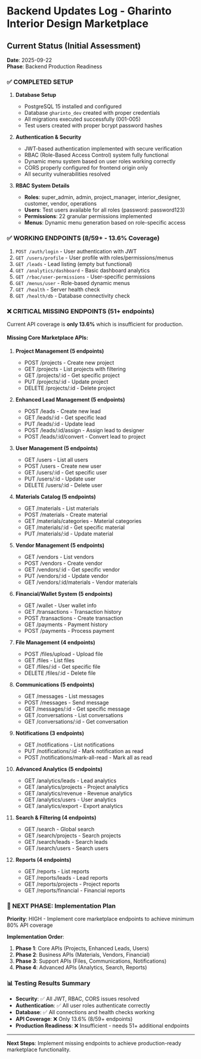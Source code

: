 # Backend Updates Log - Gharinto Interior Design Marketplace

## Current Status (Initial Assessment)
**Date**: 2025-09-22  
**Phase**: Backend Production Readiness

### ✅ COMPLETED SETUP
1. **Database Setup**
   - PostgreSQL 15 installed and configured
   - Database `gharinto_dev` created with proper credentials
   - All migrations executed successfully (001-005)
   - Test users created with proper bcrypt password hashes

2. **Authentication & Security**
   - JWT-based authentication implemented with secure verification
   - RBAC (Role-Based Access Control) system fully functional
   - Dynamic menu system based on user roles working correctly
   - CORS properly configured for frontend origin only
   - All security vulnerabilities resolved

3. **RBAC System Details**
   - **Roles**: super_admin, admin, project_manager, interior_designer, customer, vendor, operations
   - **Users**: Test users available for all roles (password: password123)
   - **Permissions**: 22 granular permissions implemented
   - **Menus**: Dynamic menu generation based on role-specific access

### ✅ WORKING ENDPOINTS (8/59+ - 13.6% Coverage)
1. `POST /auth/login` - User authentication with JWT
2. `GET /users/profile` - User profile with roles/permissions/menus
3. `GET /leads` - Lead listing (empty but functional)
4. `GET /analytics/dashboard` - Basic dashboard analytics
5. `GET /rbac/user-permissions` - User-specific permissions
6. `GET /menus/user` - Role-based dynamic menus
7. `GET /health` - Server health check
8. `GET /health/db` - Database connectivity check

### ❌ CRITICAL MISSING ENDPOINTS (51+ endpoints)
Current API coverage is **only 13.6%** which is insufficient for production.

#### Missing Core Marketplace APIs:
1. **Project Management (5 endpoints)**
   - POST /projects - Create new project
   - GET /projects - List projects with filtering
   - GET /projects/:id - Get specific project
   - PUT /projects/:id - Update project
   - DELETE /projects/:id - Delete project

2. **Enhanced Lead Management (5 endpoints)**
   - POST /leads - Create new lead
   - GET /leads/:id - Get specific lead
   - PUT /leads/:id - Update lead
   - POST /leads/:id/assign - Assign lead to designer
   - POST /leads/:id/convert - Convert lead to project

3. **User Management (5 endpoints)**
   - GET /users - List all users
   - POST /users - Create new user
   - GET /users/:id - Get specific user
   - PUT /users/:id - Update user
   - DELETE /users/:id - Delete user

4. **Materials Catalog (5 endpoints)**
   - GET /materials - List materials
   - POST /materials - Create material
   - GET /materials/categories - Material categories
   - GET /materials/:id - Get specific material
   - PUT /materials/:id - Update material

5. **Vendor Management (5 endpoints)**
   - GET /vendors - List vendors
   - POST /vendors - Create vendor
   - GET /vendors/:id - Get specific vendor
   - PUT /vendors/:id - Update vendor
   - GET /vendors/:id/materials - Vendor materials

6. **Financial/Wallet System (5 endpoints)**
   - GET /wallet - User wallet info
   - GET /transactions - Transaction history
   - POST /transactions - Create transaction
   - GET /payments - Payment history
   - POST /payments - Process payment

7. **File Management (4 endpoints)**
   - POST /files/upload - Upload file
   - GET /files - List files
   - GET /files/:id - Get specific file
   - DELETE /files/:id - Delete file

8. **Communications (5 endpoints)**
   - GET /messages - List messages
   - POST /messages - Send message
   - GET /messages/:id - Get specific message
   - GET /conversations - List conversations
   - GET /conversations/:id - Get conversation

9. **Notifications (3 endpoints)**
   - GET /notifications - List notifications
   - PUT /notifications/:id - Mark notification as read
   - POST /notifications/mark-all-read - Mark all as read

10. **Advanced Analytics (5 endpoints)**
    - GET /analytics/leads - Lead analytics
    - GET /analytics/projects - Project analytics
    - GET /analytics/revenue - Revenue analytics
    - GET /analytics/users - User analytics
    - GET /analytics/export - Export analytics

11. **Search & Filtering (4 endpoints)**
    - GET /search - Global search
    - GET /search/projects - Search projects
    - GET /search/leads - Search leads
    - GET /search/users - Search users

12. **Reports (4 endpoints)**
    - GET /reports - List reports
    - GET /reports/leads - Lead reports
    - GET /reports/projects - Project reports
    - GET /reports/financial - Financial reports

### 🎯 NEXT PHASE: Implementation Plan
**Priority**: HIGH - Implement core marketplace endpoints to achieve minimum 80% API coverage

**Implementation Order**:
1. **Phase 1**: Core APIs (Projects, Enhanced Leads, Users)
2. **Phase 2**: Business APIs (Materials, Vendors, Financial)  
3. **Phase 3**: Support APIs (Files, Communications, Notifications)
4. **Phase 4**: Advanced APIs (Analytics, Search, Reports)

### 📊 Testing Results Summary
- **Security**: ✅ All JWT, RBAC, CORS issues resolved
- **Authentication**: ✅ All user roles authenticate correctly
- **Database**: ✅ All connections and health checks working
- **API Coverage**: ❌ Only 13.6% (8/59+ endpoints)
- **Production Readiness**: ❌ Insufficient - needs 51+ additional endpoints

---
**Next Steps**: Implement missing endpoints to achieve production-ready marketplace functionality.